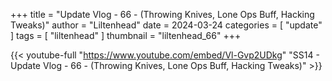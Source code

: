 +++
title = "Update Vlog - 66 - (Throwing Knives, Lone Ops Buff, Hacking Tweaks)"
author = "Liltenhead"
date = 2024-03-24
categories = [
	"update"
]
tags = [
	"liltenhead"
]
thumbnail = "liltenhead_66"
+++

{{< youtube-full "https://www.youtube.com/embed/Vl-Gvp2UDkg" "SS14 - Update Vlog - 66 - (Throwing Knives, Lone Ops Buff, Hacking Tweaks)" >}}
